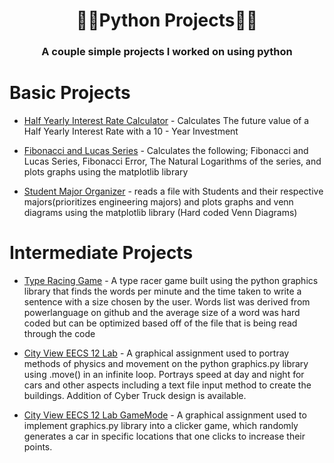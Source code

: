 # <h1 align = "center">🧑‍🎓Python Projects🧑‍🎓

<h3 align = "center">A couple simple projects I worked on using python

# Basic Projects
- [Half Yearly Interest Rate Calculator](Projects/HalfYearlyInterestCalc.py) - Calculates The future value of a Half Yearly Interest Rate with a 10 - Year Investment

- [Fibonacci and Lucas Series](Projects/Fibonacci&LucasSeries.py) - Calculates the following; Fibonacci and Lucas Series, Fibonacci Error, The Natural Logarithms of the series, and plots graphs using the matplotlib library

- [Student Major Organizer](Projects/MajorReader&Stats.py) - reads a file with Students and their respective majors(prioritizes engineering majors) and plots graphs and venn diagrams using the matplotlib library (Hard coded Venn Diagrams)

# Intermediate Projects

- [Type Racing Game](/Projects/Type%20Racing%20Game/Typing%20Speed%20game.py) - A type racer game built using the python graphics library that finds the words per minute and the time taken to write a sentence with a size chosen by the user. Words list was derived from powerlanguage on github and the average size of a word was hard coded but can be optimized based off of the file that is being read through the code

- [City View EECS 12 Lab](Projects/EECS12CityLab/hw4.py) - A graphical assignment used to portray methods of physics and movement on the python graphics.py library using .move() in an infinite loop. Portrays speed at day and night for cars and other aspects including a text file input method to create the buildings. Addition of Cyber Truck design is available.

- [City View EECS 12 Lab GameMode](Projects/EECS%Lab%5/hw5.py) - A graphical assignment used to implement graphics.py library into a clicker game, which randomly generates a car in specific locations that one clicks to increase their points.
